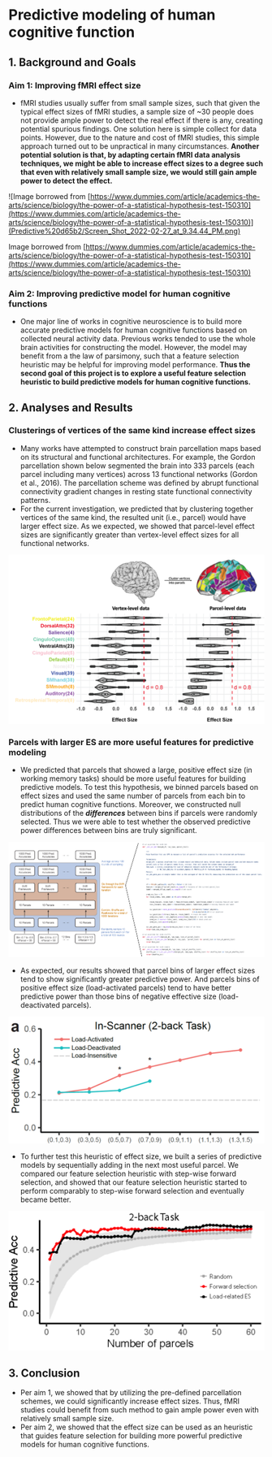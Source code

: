 # Predictive modeling of human cognitive function

## 1. Background and Goals

### Aim 1: Improving fMRI effect size

- fMRI studies usually suffer from small sample sizes, such that given the typical effect sizes of fMRI studies, a sample size of ~30 people does not provide ample power to detect the real effect if there is any, creating potential spurious findings. One solution here is simple collect for data points. However, due to the nature and cost of fMRI studies, this simple approach turned out to be unpractical in many circumstances. **Another potential solution is that, by adapting certain fMRI data analysis techniques, we might be able to increase effect sizes to a degree such that even with relatively small sample size, we would still gain ample power to detect the effect.**

![Image borrowed from [https://www.dummies.com/article/academics-the-arts/science/biology/the-power-of-a-statistical-hypothesis-test-150310](https://www.dummies.com/article/academics-the-arts/science/biology/the-power-of-a-statistical-hypothesis-test-150310)](Predictive%20d65b2/Screen_Shot_2022-02-27_at_9.34.44_PM.png)

Image borrowed from [https://www.dummies.com/article/academics-the-arts/science/biology/the-power-of-a-statistical-hypothesis-test-150310](https://www.dummies.com/article/academics-the-arts/science/biology/the-power-of-a-statistical-hypothesis-test-150310)

### Aim 2: Improving predictive model for human cognitive functions

- One major line of works in cognitive neuroscience is to build more accurate predictive models for human cognitive functions based on collected neural activity data. Previous works tended to use the whole brain activities for constructing the model. However, the model may benefit from a the law of parsimony, such that a feature selection heuristic may be helpful for improving model performance. **Thus the second goal of this project is to explore a useful feature selection heuristic to build predictive models for human cognitive functions.**

## 2. Analyses and Results

### Clusterings of vertices of the same kind increase effect sizes

- Many works have attempted to construct brain parcellation maps based on its structural and functional architectures. For example, the Gordon parcellation shown below segmented the brain into 333 parcels (each parcel including many vertices) across 13 functional networks (Gordon et al., 2016). The parcellation scheme was defined by abrupt functional connectivity gradient changes in resting state functional connectivity patterns.
- For the current investigation, we predicted that by clustering together vertices of the same kind, the resulted unit (i.e., parcel) would have larger effect size. As we expected, we showed that parcel-level effect sizes are significantly greater than vertex-level effect sizes for all functional networks.

![Screen Shot 2022-02-28 at 10.16.51 AM.png](Predictive%20d65b2/Screen_Shot_2022-02-28_at_10.16.51_AM.png)

### Parcels with larger ES are more useful features for predictive modeling

- We predicted that parcels that showed a large, positive effect size (in working memory tasks) should be more useful features for building predictive models. To test this hypothesis, we binned parcels based on effect sizes and used the same number of parcels from each bin to predict human cognitive functions. Moreover, we constructed null distributions of the ***differences*** between bins if parcels were randomly selected. Thus we were able to test whether the observed predictive power differences between bins are truly significant.

![Screen Shot 2022-02-28 at 10.37.23 AM.png](Predictive%20d65b2/Screen_Shot_2022-02-28_at_10.37.23_AM.png)

- As expected, our results showed that parcel bins of larger effect sizes tend to show significantly greater predictive power. And parcels bins of positive effect size (load-activated parcels) tend to have better predictive power than those bins of negative effective size (load-deactivated parcels).

![Screen Shot 2022-02-28 at 10.50.22 AM.png](Predictive%20d65b2/Screen_Shot_2022-02-28_at_10.50.22_AM.png)

- To further test this heuristic of effect size, we built a series of predictive models by sequentially adding in the next most useful parcel. We compared our feature selection heuristic with step-wise forward selection, and showed that our feature selection heuristic started to perform comparably to step-wise forward selection and eventually became better.

![Screen Shot 2022-02-28 at 11.17.14 AM.png](Predictive%20d65b2/Screen_Shot_2022-02-28_at_11.17.14_AM.png)

## 3. Conclusion

- Per aim 1, we showed that by utilizing the pre-defined parcellation schemes, we could significantly increase effect sizes. Thus, fMRI studies could benefit from such method to gain ample power even with relatively small sample size.
- Per aim 2, we showed that the effect size can be used as an heuristic that guides feature selection for building more powerful predictive models for human cognitive functions.